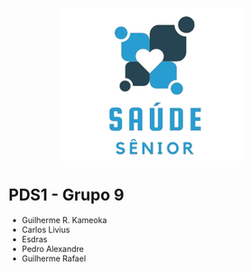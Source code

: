 <div  align=center>
<img src="./assets/Logo sem fundo.png">
</div>

# PDS1 - Grupo 9
- Guilherme R. Kameoka  
- Carlos Livius  
- Esdras  
- Pedro Alexandre  
- Guilherme Rafael  